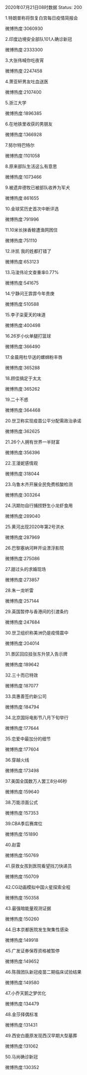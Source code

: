 2020年07月21日08时数据
Status: 200

1.特朗普称将恢复白宫每日疫情简报会

微博热度:3060930

2.印度边境安全部队101人确诊新冠

微博热度:2333300

3.大张伟喊你吃夜宵

微博热度:2247458

4.萧亚轩男友吐血送医

微博热度:2107400

5.浙江大学

微博热度:1896385

6.在地铁里收获的男朋友

微博热度:1366928

7.努尔特巴特尔

微博热度:1101058

8.原来部队生活这么有意思

微博热度:1073466

9.被遗弃德牧已被部队收养为军犬

微博热度:861655

10.金球奖历史首次中断评选

微博热度:791996

11.10米长抹香鲸遭渔网困住

微博热度:751110

12.许凯 我的姓都打错了

微博热度:653123

13.马浚伟论文查重率0.77%

微博热度:541675

14.宁静问王霏霏今年贵庚

微博热度:510588

15.李子柒夏天的味道

微博热度:400498

16.26岁小伙单腿打篮球

微博热度:366490

17.金晨用杜华送的螺蛳粉丰唇

微博热度:365288

18.顾佳搞定于太太

微博热度:365262

19.二十不惑

微博热度:364468

20.世卫称实现疫苗公平分配需政治承诺

微博热度:362625

21.26个人拥有世界一半财富

微博热度:356396

22.王漫妮感情观

微博热度:318044

23.乌鲁木齐开展全民免费核酸检测

微博热度:303264

24.汛期勿自行捕捞野生小龙虾食用

微博热度:289040

25.黄河出现2020年第2号洪水

微博热度:287969

26.巴黎塞纳河畔开设漂浮影院

微博热度:275086

27.甜过头的求婚现场

微博热度:273857

28.朱一龙听雷

微博热度:257144

29.英国暂停与香港间的引渡条约

微博热度:247684

30.世卫组织称美洲仍是疫情震中

微博热度:204014

31.景区回应挂张东升禁入告示牌

微博热度:189642

32.三十而已特效

微博热度:187077

33.具惠善签约新公司

微博热度:184794

34.北京国际电影节八月下旬举行

微博热度:177644

35.恋爱中最加分的细节

微博热度:177604

36.穿越火线

微博热度:173498

37.美国全国数万人罢工8分46秒

微博热度:159640

38.万能凉面公式

微博热度:157353

39.CBA季后赛席位

微博热度:151890

40.赵雷

微博热度:150769

41.获救女孩到医院看望挡刀快递员

微博热度:150709

42.CG动画模拟中国火星探索全程

微博热度:150358

43.最强暗能量观测证据

微博热度:150260

44.日本京都医院发生聚集性感染

微博热度:149918

45.广发证券保荐资格被暂停

微博热度:149652

46.陈薇团队新冠疫苗二期临床试验结果

微博热度:149580

47.小乔天鹅之梦优化

微博热度:134479

48.金莎择偶标准

微博热度:131431

49.西安白鹿原发现西汉早期大型墓葬

微博热度:131062

50.马尚确诊新冠

微博热度:130352


